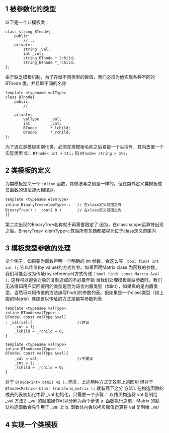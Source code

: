 ## 1 被参数化的类型

以下是一个非模板类：
```
class string_BTnode{
    public:
        //...
    private:
        string _val;
        int _cnt;
        string_BTnode *_lchild;
        string_BTnode *_rchild;
};
```
由于缺乏模板机制，为了存储不同类型的数值，我们必须为他实现各种不同的 BTnode 类，并且取不同的名称
```
template <typename valType>
class BTnode{
    public:
        //...
    
    private:
        valType     _val;
        int         _cnt;
        BTnode      *_lchild;
        BTnode      *_rchild;
};
```
为了通过类模板实例化类，必须在类模板名称之后紧接一个尖括号，其内放置一个实际类型
如：``BTnode< int > bti;`` 和 ``BTnode< string > bts;``

## 2 类模板的定义

为类模板定义一个 ``inline`` 函数，其做法与之前是一样的。但在类外定义类模板成员函数的语法却大相径庭。
```
template <typename elemType>
inline BinaryTree<elemType>::   // 在class定义范围之外
BinaryTree() : _root( 0 )       // 在class定义范围之内
{}
```
第二次出现的BinaryTree名称就不再需要限定了
因为，在class scope运算符出现之后，BinaryTree< elemType>::其后所有东西都被视为位于class定义范围内

## 3 模板类型参数的处理

举个例子，如果要为函数声明一个明确的 int 参数，会这么写：``bool find( int val );`` 它以传值(by value)的方式传参。如果声明Matrix class 为函数的参数，我们可能会改为传址(by reference)方式传递：``bool find( const Matrix &val );`` 这样可以避免对象的复制造成的不必要开销
当我们处理模板类型参数时，我们无法得知用户实际要用的类型是否为语言内置类型（如int），如果真的是内置类型，当然可以用传值的方法编写find()的参数列表。但如果是一个class类型（如上面的Matrix）就应该以传址的方式来编写参数列表
```
template <typename valType>
inline BTnode<valType>::
BTnode( const valType &val)
: _val(val){                    //建议
    _cnt = 1;
    _lchild = _rchild = 0;
}

template <typename valType>
inline BTnode<valType>::
BTnode( const valType &val){
    _val = val;                 //不建议
    _cnt = 1;
    _lchild = _rchild = 0;
}
```
对于 ``BTnode<int> btni( 42 );`` 而言，上述两种方式无效率上的区别
但对于 ``BTnode<Matrix> btnm( transform_matrix );`` 就有高下之分
    方法1. 在构造函数的成员列表初始化中将 _val 初始化，只需要一个步骤：
            以拷贝构造将 val 复制给 _val
    方法2. _val 的赋值操作可以分解为两个步骤
            a. 函数执行之前，Matrix 的默认构造函数会先作用于 _val 上
            b. 函数体内会以拷贝赋值运算将 val 复制给 _val

## 4 实现一个类模板
